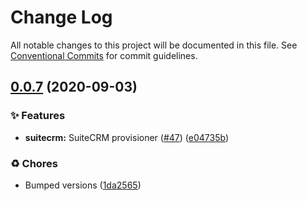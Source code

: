 # Change Log

All notable changes to this project will be documented in this file.
See [Conventional Commits](https://conventionalcommits.org) for commit guidelines.

## [0.0.7](https://github.com/c6o/provisioners/compare/v0.0.6...v0.0.7) (2020-09-03)


### ✨ Features

* **suitecrm:** SuiteCRM provisioner ([#47](https://github.com/c6o/provisioners/issues/47)) ([e04735b](https://github.com/c6o/provisioners/commit/e04735b8dd318883f1f6fcd888f976b255f113f5))


### ♻️ Chores

* Bumped versions ([1da2565](https://github.com/c6o/provisioners/commit/1da25659e5cbe7989a20537e62f2cc730005a699))
